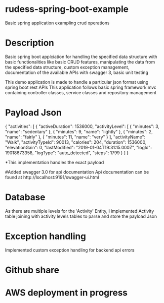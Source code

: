 # rudess-spring-boot-example
Basic spring application exampling crud operations

# Description

Basic spring boot applciation for handling the specified data structure  with basic functionalities like basic CRUD features, manipulating the data from the specified data structure, custom exception management, documentation of the available APIs with swagger 3, basic unit testing

This demo application is made to handle a particular json format using spring boot rest APIs
This application follows basic spring framework mvc containing controller classes, service classes and repository management


# Payload Json
{
  "activities": [
    {
      "activeDuration": 1536000,
      "activityLevel": [
        {
          "minutes": 3,
          "name": "sedentary"
        },
        {
          "minutes": 9,
          "name": "lightly"
        },
        {
          "minutes": 2,
          "name": "fairly"
        },
        {
          "minutes": 11,
          "name": "very"
        }
      ],
      "activityName": "Walk",
      "activityTypeId": 90013,
      "calories": 204,
      "duration": 1536000,
      "elevationGain": 0,
      "lastModified": "2019-01-04T19:31:15.000Z",
      "logId": 19018673358,
      "logType": "auto_detected",
      "steps": 1799
    }
  ]
}

*This implementation handles the exact payload

#Added swagger 3.0 for api documentation
Api documentation can be found at
http://localhost:9191/swagger-ui.html

# Database 
As there are multiple levels for the 'Activity' Entity, i implemented Activity table joining with activity levels tables to parse and store the payload Json

# Exception handling
Implemented custom exception handling for backend api errors

# Github share

# AWS deployment in progress





